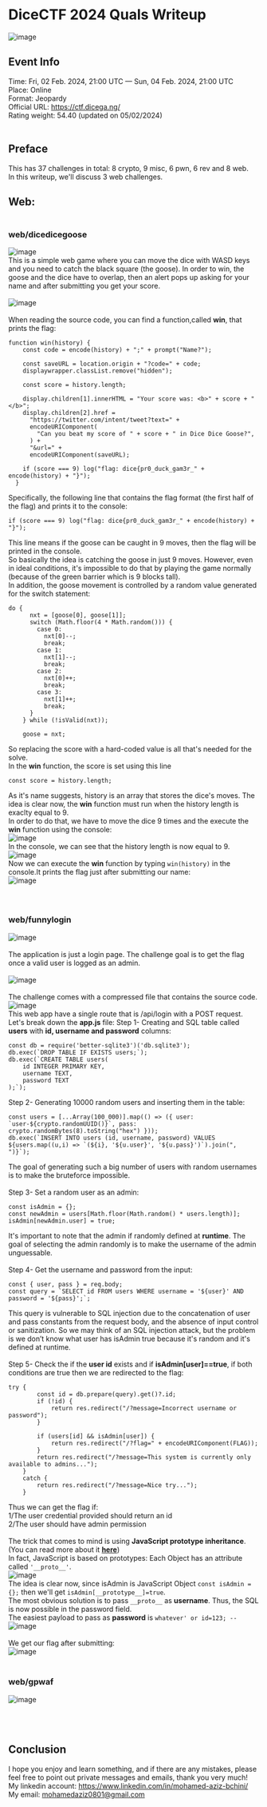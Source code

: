 # DiceCTF 2024 Quals Writeup
![image](https://github.com/mo-hamedaziz/CTF-Writeups/blob/06973f1edd4a587c902b46304436578890393e33/DiceCTF/2024-Quals/assets/dicectf-logo.png)
## Event Info
Time: Fri, 02 Feb. 2024, 21:00 UTC — Sun, 04 Feb. 2024, 21:00 UTC<br>
Place: Online<br>
Format: Jeopardy<br>
Official URL: https://ctf.dicega.ng/<br>
Rating weight: 54.40 (updated on 05/02/2024)<br>
<br>
## Preface<br>
This has 37 challenges in total: 8 crypto, 9 misc, 6 pwn, 6 rev and 8 web. <br>
In this writeup, we'll discuss 3 web challenges.<br>
## Web:
### <br>web/dicedicegoose<br>
![image](https://github.com/mo-hamedaziz/CTF-Writeups/blob/364aab1b015ff96a7f8e5229ee139e9dd43cf0b0/DiceCTF/2024-Quals/assets/dicedicegoose.png)<br>
This is a simple web game where you can move the dice with WASD keys and you need to catch the black square (the goose). In order to win, the goose and the dice have to overlap, then an alert pops up asking for your name and after submitting you get your score.<br><br>
![image](https://github.com/mo-hamedaziz/CTF-Writeups/assets/114874129/0beb3e39-0bf3-44ba-9113-3d97013ef122)<br><br>
When reading the source code, you can find a function,called **win**, that prints the flag:<br>
```
function win(history) {
    const code = encode(history) + ";" + prompt("Name?");

    const saveURL = location.origin + "?code=" + code;
    displaywrapper.classList.remove("hidden");

    const score = history.length;

    display.children[1].innerHTML = "Your score was: <b>" + score + "</b>";
    display.children[2].href =
      "https://twitter.com/intent/tweet?text=" +
      encodeURIComponent(
        "Can you beat my score of " + score + " in Dice Dice Goose?",
      ) +
      "&url=" +
      encodeURIComponent(saveURL);

    if (score === 9) log("flag: dice{pr0_duck_gam3r_" + encode(history) + "}");
  }
```
Specifically, the following line that contains the flag format (the first half of the flag) and prints it to the console:<br>
```
if (score === 9) log("flag: dice{pr0_duck_gam3r_" + encode(history) + "}");
```
This line means if the goose can be caught in 9 moves, then the flag will be printed in the console.<br>So basically the idea is catching the goose in just 9 moves. However, even in ideal conditions, it's impossible to do that by playing the game normally (because of the green barrier which is 9 blocks tall).<br>
In addition, the goose movement is controlled by a random value generated for the switch statement:<br>
```
do {
      nxt = [goose[0], goose[1]];
      switch (Math.floor(4 * Math.random())) {
        case 0:
          nxt[0]--;
          break;
        case 1:
          nxt[1]--;
          break;
        case 2:
          nxt[0]++;
          break;
        case 3:
          nxt[1]++;
          break;
      }
    } while (!isValid(nxt));

    goose = nxt;
```
So replacing the score with a hard-coded value is all that's needed for the solve.<br>
In the **win** function, the score is set using this line<br>
```
const score = history.length;
```
As it's name suggests, history is an array that stores the dice's moves. The idea is clear now, the **win** function must run when the history length is exaclty equal to 9.<br>In order to do that, we have to move the dice 9 times and the execute the **win** function using the console:<br>
![image](https://github.com/mo-hamedaziz/CTF-Writeups/assets/114874129/b495f0e5-6d21-47ab-9d54-0803e474721a)<br>
In the console, we can see that the history length is now equal to 9.<br>
![image](https://github.com/mo-hamedaziz/CTF-Writeups/assets/114874129/827a5ba9-e74d-4e1f-8a02-4620a372a2db)<br>
Now we can execute the **win** function by typing ``` win(history) ``` in the console.It prints the flag just after submitting our name:<br>
![image](https://github.com/mo-hamedaziz/CTF-Writeups/assets/114874129/0c4b27ae-c509-47b3-8350-fcc65221e917)
<br><br>
### <br>web/funnylogin<br>
![image](https://github.com/mo-hamedaziz/CTF-Writeups/blob/364aab1b015ff96a7f8e5229ee139e9dd43cf0b0/DiceCTF/2024-Quals/assets/funnylogin.png)<br><br>
The application is just a login page. The challenge goal is to get the flag once a valid user is logged as an admin.<br><br>
![image](https://github.com/mo-hamedaziz/CTF-Writeups/assets/114874129/9311e3ec-88a2-4ab6-88a6-a7685b2cdb19)<br><br>
The challenge comes with a compressed file that contains the source code.<br>
![image](https://github.com/mo-hamedaziz/CTF-Writeups/assets/114874129/7d3f60a6-f1ba-4d40-a4c8-72c02cc24795)<br>
This web app have a single route that is /api/login with a POST request. Let's break down the **app.js** file:
Step 1- Creating and SQL table called **users** with **id, username and password** columns:
```
const db = require('better-sqlite3')('db.sqlite3');
db.exec(`DROP TABLE IF EXISTS users;`);
db.exec(`CREATE TABLE users(
    id INTEGER PRIMARY KEY,
    username TEXT,
    password TEXT
);`);
```
Step 2- Generating 10000 random users and inserting them in the table:
```
const users = [...Array(100_000)].map(() => ({ user: `user-${crypto.randomUUID()}`, pass: crypto.randomBytes(8).toString("hex") }));
db.exec(`INSERT INTO users (id, username, password) VALUES ${users.map((u,i) => `(${i}, '${u.user}', '${u.pass}')`).join(", ")}`);
```
The goal of generating such a big number of users with random usernames is to make the bruteforce impossible.<br><br>
Step 3- Set a random user as an admin:
```
const isAdmin = {};
const newAdmin = users[Math.floor(Math.random() * users.length)];
isAdmin[newAdmin.user] = true;
```
It's important to note that the admin if randomly defined at **runtime**. The goal of selecting the admin randomly is to make the username of the admin unguessable.<br><br>
Step 4- Get the username and password from the input:
```
const { user, pass } = req.body;
const query = `SELECT id FROM users WHERE username = '${user}' AND password = '${pass}';`;
```
This query is vulnerable to SQL injection due to the concatenation of user and pass constants from the request body, and the absence of input control or sanitization. So we may think of an SQL injection attack, but the problem is we don’t know what user has isAdmin true because it's random and it's defined at runtime.<br><br>
Step 5- Check the if the **user id** exists and if **isAdmin[user]==true**, if both conditions are true then we are redirected to the flag:
```
try {
        const id = db.prepare(query).get()?.id;
        if (!id) {
            return res.redirect("/?message=Incorrect username or password");
        }

        if (users[id] && isAdmin[user]) {
            return res.redirect("/?flag=" + encodeURIComponent(FLAG));
        }
        return res.redirect("/?message=This system is currently only available to admins...");
    }
    catch {
        return res.redirect("/?message=Nice try...");
    }
```
Thus we can get the flag if:<br>1/The user credential provided should return an id<br>2/The user should have admin permission<br><br>
The trick that comes to mind is using **JavaScript prototype inheritance**. (You can read more about it [**here**](https://portswigger.net/web-security/prototype-pollution))<br>
In fact, JavaScript is based on prototypes: Each Object has an attribute called ```'__proto__'```.<br>
![image](https://github.com/mo-hamedaziz/CTF-Writeups/assets/114874129/a2d71137-abc2-451f-8630-75edd708f8ba)<br>
The idea is clear now, since isAdmin is JavaScript Object ```const isAdmin = {};``` then we'll get ```isAdmin[__prototype__]=true```.<br>
The most obvious solution is to pass ```__proto__``` as **username**. Thus, the SQL is now possible in the password field.<br>
The easiest payload to pass as **password** is ```whatever' or id=123; --```
![image](https://github.com/mo-hamedaziz/CTF-Writeups/assets/114874129/32012ec2-e078-449c-abb2-14bb1fcda831)
<br><br>
We get our flag after submitting:<br>![image](https://github.com/mo-hamedaziz/CTF-Writeups/assets/114874129/d05b9ffa-9957-4752-9f19-8f35e8c48351)
### <br>web/gpwaf<br>
![image](https://github.com/mo-hamedaziz/CTF-Writeups/blob/364aab1b015ff96a7f8e5229ee139e9dd43cf0b0/DiceCTF/2024-Quals/assets/gpwaf.png)

## <br><br> Conclusion
I hope you enjoy and learn something, and if there are any mistakes, please feel free to point out private messages and emails, thank you very much!<br>
My linkedin account: https://www.linkedin.com/in/mohamed-aziz-bchini/<br>
My email: mohamedaziz0801@gmail.com<br>
